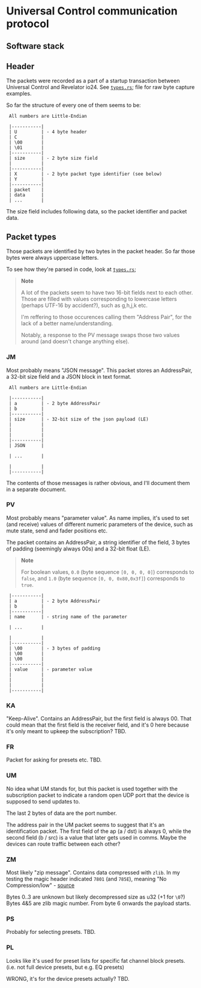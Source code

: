 # Universal Control communication protocol

## Software stack

## Header

The packets were recorded as a part of a startup transaction
between Universal Control and Revelator io24. See [`types.rs`](./header.rs);
file for raw byte capture examples.

So far the structure of every one of them seems to be:

```
 All numbers are Little-Endian

 |-----------|
 | U         | - 4 byte header
 | C         |
 | \00       |
 | \01       |
 |-----------|
 | size      | - 2 byte size field
 |           |
 |-----------|
 | X         | - 2 byte packet type identifier (see below)
 | Y         |
 |-----------|
 | packet    |
 | data      |
 | ...       |
```

The size field includes following data, so the packet identifier and packet data.

## Packet types

Those packets are identified by two bytes in the packet header. So far
those bytes were always uppercase letters.

To see how they're parsed in code, look at [`types.rs`](../src/types.rs);

> **Note**
>
> A lot of the packets seem to have two 16-bit fields next to each other.
> Those are filled with values corresponding to lowercase letters
> (perhaps UTF-16 by accident?), such as g,h,j,k etc.
>
> I'm reffering to those occurences calling them "Address Pair",
> for the lack of a better name/understanding.
>
> Notably, a response to the PV message swaps those two values around
> (and doesn't change anything else).

### JM

Most probably means "JSON message". This packet stores an AddressPair,
a 32-bit size field and a JSON block in text format.

```
 All numbers are Little-Endian

 |-----------|
 | a         | - 2 byte AddressPair
 | b         |
 |-----------|
 | size      | - 32-bit size of the json payload (LE)
 |           |
 |           |
 |           |
 |-----------|
 | JSON      |

 | ...       |

 |           |
 |-----------|
```

The contents of those messages is rather obvious, and I'll document them in a separate document.

### PV

Most probably means "parameter value". As name implies, it's used to set
(and receive) values of different numeric parameters of the device, such
as mute state, send and fader positions etc.

The packet contains an AddressPair, a string identifier of the field, 3 bytes of padding
(seemingly always 00s) and a 32-bit float (LE).

> **Note**
>
> For boolean values, `0.0` (byte sequence `[0, 0, 0, 0]`) corresponds to `false`,
> and `1.0` (byte sequence `[0, 0, 0x80,0x3f]`) corresponds to `true`.

```
 |-----------|
 | a         | - 2 byte AddressPair
 | b         |
 |-----------|
 | name      | - string name of the parameter

 | ...       |

 |           |
 |-----------|
 | \00       | - 3 bytes of padding
 | \00       |
 | \00       |
 |-----------|
 | value     | - parameter value
 |           |
 |           |
 |           |
 |-----------|
```

### KA

"Keep-Alive". Contains an AddressPair, but the first field
is always 00. That could mean that the first field is the receiver field,
and it's 0 here because it's only meant to upkeep the subscription?
TBD.

### FR

Packet for asking for presets etc.
TBD.

### UM

No idea what UM stands for, but this packet is used together with the subscription packet
to indicate a random open UDP port that the device is supposed to send updates to.

The last 2 bytes of data are the port number.

The address pair in the UM packet seems to suggest that it's an identification packet.
The first field of the ap (a / dst) is always 0, while the second field (b / src) is a
value that later gets used in comms. Maybe the devices can route traffic between each other?

### ZM

Most likely "zip message". Contains data compressed with `zlib`. In my testing
the magic header indicated `7801` (and `785E`), meaning "No Compression/low" - [source](https://stackoverflow.com/questions/9050260/what-does-a-zlib-header-look-like.)

Bytes 0..3 are unknown but likely decompressed size as u32 (+1 for `\0`?)
Bytes 4&5 are zlib magic number. From byte 6 onwards the payload starts.


### PS

Probably for selecting presets.
TBD.

### PL

Looks like it's used for preset lists for specific fat channel block presets.
(i.e. not full device presets, but e.g. EQ presets)

WRONG, it's for the device presets actually?
TBD.

